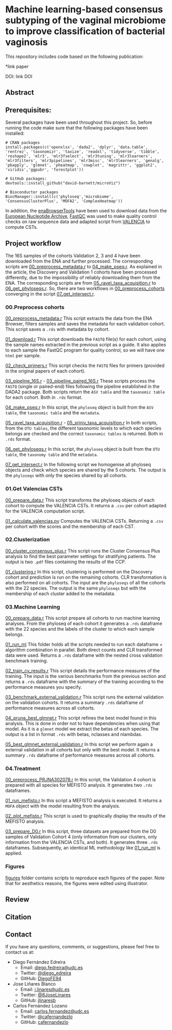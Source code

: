 # Machine learning-based consensus subtyping of the vaginal microbiome to improve classification of bacterial vaginosis

This repository includes code based on the following publication:

*link paper

DOI: link DOI

## Abstract

## Prerequisites:

Several packages have been used throughout this project. So, before running the code make sure that the following packages have been installed:

```{r}
# CRAN packages
install.packages(c('openxlsx', 'dada2', 'dplyr', 'data.table', 'rentrez', 'taxonomizr', 'taxize', 'readxl', 'tidyverse', 'tibble', 'reshape2', 'mlr3', 'mlr3fselect', 'mlr3tuning', 'mlr3learners', 'mlr3filters', 'mlr3pipelines', 'mlr3misc', 'mlr3learners', 'genalg', 'pbapply', 'glmnet', 'pheatmap', 'cowplot', 'magrittr', 'ggplot2', 'viridis','ggpubr', 'forestplot'))

# GitHub packages:
devtools::install_github("david-barnett/microViz")

# Bioconductor packages
BiocManager::install(c('phyloseq','microbiome', 'ConsensusClusterPlus', 'MOFA2', 'ComplexHeatmap'))

```

In addition, the [enaBrowserTools](https://github.com/enasequence/enaBrowserTools) have been used to download data from the [European Nucleotide Archive](https://www.ebi.ac.uk/ena/browser/home),  [FastQC](https://www.bioinformatics.babraham.ac.uk/projects/fastqc/) was used to make quality control checks on raw sequence data and adapted script from [VALENCIA](https://github.com/ravel-lab/VALENCIA) to compute CSTs.

## Project workflow
The 16S samples of the cohorts Validation 2, 3 and 4 have been downloaded from the ENA and further processed. The corresponding scripts are [00_preprocess_metadata.r](https://github.com/DiegoFE94/BV_Microbiome/blob/main/00_preprocess_cohorts/code/00_preprocess_metadata.r) to [04_make_pseq.r](https://github.com/DiegoFE94/BV_Microbiome/blob/main/00_preprocess_cohorts/code/04_make_pseq.r). As explained in the article, the Discovery and Validation 1 cohorts have been processed differently, due to the impossibility of reliably downloading them from the ENA. The corresponding scripts are from [05_ravel_taxa_acquisition.r](https://github.com/DiegoFE94/BV_Microbiome/blob/main/00_preprocess_cohorts/code/05_ravel_taxa_acquisition.r) to [06_get_phyloseqs.r](https://github.com/DiegoFE94/BV_Microbiome/blob/main/00_preprocess_cohorts/code/06_get_phyloseqs.r). So, there are two workflows in [00_preprocess_cohorts](https://github.com/DiegoFE94/BV_Microbiome/tree/main/00_preprocess_cohorts/code) converging in the script [07_get_intersect.r](https://github.com/DiegoFE94/BV_Microbiome/blob/main/00_preprocess_cohorts/code/07_get_intersect.r).

### 00.Preprocess cohorts

[00_preprocess_metadata.r](https://github.com/DiegoFE94/BV_Microbiome/blob/main/00_preprocess_cohorts/code/00_preprocess_metadata.r) This script extracts the data from the ENA Browser, filters samples and saves the metadata for each validation cohort. This script saves a ```.rds``` with metadata by cohort.

[01_download.r](https://github.com/DiegoFE94/BV_Microbiome/blob/main/00_preprocess_cohorts/code/01_download.r) This script downloads the ```FASTQ``` file(s) for each cohort, using the sample names extracted in the previous script as a guide. It also applies to each sample the FastQC program for quality control, so we will have one ```html``` per sample.

[02_check_primers.r](https://github.com/DiegoFE94/BV_Microbiome/blob/main/00_preprocess_cohorts/code/02_check_primers.r) This script checks the ```FASTQ``` files for primers (provided in the original papers of each cohort).

[03_pipeline_16S.r](https://github.com/DiegoFE94/BV_Microbiome/blob/main/00_preprocess_cohorts/code/03_pipeline_16S.r) - [03_pipeline_paired_16S.r](https://github.com/DiegoFE94/BV_Microbiome/blob/main/00_preprocess_cohorts/code/03_pipeline_paired_16S.r) These scripts process the ```FASTQ``` (single or paired-end) files following the pipeline established in the DADA2 package. Both scripts return the ```ASV table``` and the ```taxonomic table``` for each cohort. Both in ```.rds``` format.

[04_make_pseq.r](https://github.com/DiegoFE94/BV_Microbiome/blob/main/00_preprocess_cohorts/code/04_make_pseq.r) In this script, the ```phyloseq``` object is built from the ```ASV table```, the ```taxonomic table``` and the ```metadata```.

[05_ravel_taxa_acquisition.r](https://github.com/DiegoFE94/BV_Microbiome/blob/main/00_preprocess_cohorts/code/05_ravel_taxa_acquisition.r) - [05_sriniv_taxa_acquisition.r](https://github.com/DiegoFE94/BV_Microbiome/blob/main/00_preprocess_cohorts/code/05_sriniv_taxa_acquisition.r) In both scripts, from the ```OTU tables```, the different taxonomic levels to which each species belongs are checked and the correct ```taxonomic tables``` is returned. Both in ```.rds``` format.
 
[06_get_phyloseqs.r](https://github.com/DiegoFE94/BV_Microbiome/blob/main/00_preprocess_cohorts/code/06_get_phyloseqs.r) In this script, the ```phyloseq``` object is built from the ```OTU table```, the ```taxonomy table``` and the ```metadata```.

[07_get_intersect.r](https://github.com/DiegoFE94/BV_Microbiome/blob/main/00_preprocess_cohorts/code/07_get_intersect.r) In the following script we homogenise all phyloseq objects and check which species are shared by the 5 cohorts. The output is the ```phyloseqs``` with only the species shared by all cohorts.

### 01.Get Valencias CSTs

[00_prepare_data.r](https://github.com/DiegoFE94/BV_Microbiome/blob/main/01_get_valencias/code/00_prepare_data.r) This script transforms the phyloseq objects of each cohort to compute the VALENCIA CSTs. It returns a ```.csv``` per cohort adapted for the VALENCIA computation script. 

[01_calculate_valencias.py](https://github.com/DiegoFE94/BV_Microbiome/blob/main/01_get_valencias/code/01_calculate_valencias.py) Computes the VALENCIA CSTs. Returning a ```.csv``` per cohort with the scores and the membership of each CST.

### 02.Clusterization

[00_cluster_consensus_plus.r](https://github.com/DiegoFE94/BV_Microbiome/blob/main/02_cluster/code/00_cluster_consensus_plus.r) This script runs the Cluster Consensus Plus analysis to find the best parameter settings for stratifying patients. The output is two ```.pdf``` files containing the results of the CCP.

[01_clustering.r](https://github.com/DiegoFE94/BV_Microbiome/blob/main/02_cluster/code/01_clustering.r) In this script, clustering is performed on the Discovery cohort and prediction is run on the remaining cohorts. CLR transformation is also performed on all cohorts. The input are the ```phyloseqs``` of all the cohorts with the 22 species. The output is the same ```phyloseqs``` but with the membership of each cluster added to the metadata.

### 03.Machine Learning

[00_prepare_data.r](https://github.com/DiegoFE94/BV_Microbiome/blob/main/03_machine_learning/code/00_prepare_data.r) This script prepare all cohorts to run machine learning analyses. From the phyloseq of each cohort it generates a ```.rds``` dataframe with the 22 species and the labels of the cluster to which each sample belongs.

[01_run_ml](https://github.com/DiegoFE94/BV_Microbiome/tree/main/03_machine_learning/code/01_run_ml) This folder holds all the scripts needed to run each dataframe + algorithm combination in parallel. Both direct counts and CLR transformed data were used. Returns a ```.rds``` dataframe with the nested cross validation benchmark training.

[02_train_cv_results.r](https://github.com/DiegoFE94/BV_Microbiome/blob/main/03_machine_learning/code/02_train_cv_results.r) This script details the performance measures of the training. The input is the various benchmarks from the previous section and returns a ```.rds``` dataframe with the summary of the training according to the performance measures you specify.

[03_benchmark_external_validation.r](https://github.com/DiegoFE94/BV_Microbiome/blob/main/03_machine_learning/code/03_benchmark_external_validation.r) This script runs the external validation on the validation cohorts. It returns a summary ```.rds``` dataframe of performance measures across all cohorts.

[04_prune_best_glmnet.r](https://github.com/DiegoFE94/BV_Microbiome/blob/main/03_machine_learning/code/04_prune_best_glmnet.r) This script refines the best model found in this analysis. This is done in order not to have dependencies when using that model. As it is a ```glmnet``` model we extract the betas of each species. The output is a list in format  ```.rds``` with betas, nclasses and nlambdas.

[05_best_glmnet_external_validation.r](https://github.com/DiegoFE94/BV_Microbiome/blob/main/03_machine_learning/code/05_best_glmnet_external_validation.r) In this script we perform again a external validation in all cohorts but only with the best model. It returns a summary ```.rds``` dataframe of performance measures across all cohorts.

### 04.Treatment 

[00_preprocess_PRJNA302078.r](https://github.com/DiegoFE94/BV_Microbiome/blob/main/04_treatment/code/00_preprocess_PRJNA302078.r) In this script, the Validation 4 cohort is prepared with all species for MEFISTO analysis. It generates two ```.rds``` dataframes.

[01_run_mefisto.r](https://github.com/DiegoFE94/BV_Microbiome/blob/main/04_treatment/code/01_run_mefisto.r) In this script a MEFISTO analysis is executed. It returns a ```MOFA``` object with the model resulting from the analysis.

[02_plot_mefisto.r](https://github.com/DiegoFE94/BV_Microbiome/blob/main/04_treatment/code/02_plot_mefisto.r) This script is used to graphically display the results of the MEFISTO analysis.

[03_prepare_D0.r](https://github.com/DiegoFE94/BV_Microbiome/blob/main/04_treatment/code/03_prepare_D0.r) In this script, three datasets are prepared from the D0 samples of Validation Cohort 4 (only information from our clusters, only information from the VALENCIA CSTs, and both). It generates three ```.rds``` dataframes. Subsequently, an identical ML methodology like [01_run_ml](https://github.com/DiegoFE94/BV_Microbiome/tree/main/03_machine_learning/code/01_run_ml) is applied.

### Figures
[figures](https://github.com/DiegoFE94/BV_Microbiome/tree/main/figures/code) folder contains scripts to reproduce each figures of the paper. Note that for aesthetics reasons, the figures were edited using illustrator.

## Review

## Citation

## Contact

If you have any questions, comments, or suggestions, please feel free to
contact us at:

- Diego Fernández Edreira
  - Email: <diego.fedreira@udc.es>
  - Twitter: [@diego_edreira](https://twitter.com/diego_edreira)
  - GitHub: [DiegoFE94](https://github.com/DiegoFE94/)
- Jose Liñares Blanco
  - Email: <j.linares@udc.es>
  - Twitter: [@8JoseLinares](https://twitter.com/8JoseLinares)
  - GitHub: [jlinaresb](https://github.com/jlinaresb)
- Carlos Fernández Lozano
  - Email: <carlos.fernandez@udc.es>
  - Twitter: [@cafernandezlo](https://twitter.com/cafernandezlo)
  - GitHub: [cafernandezlo](https://github.com/cafernandezlo)